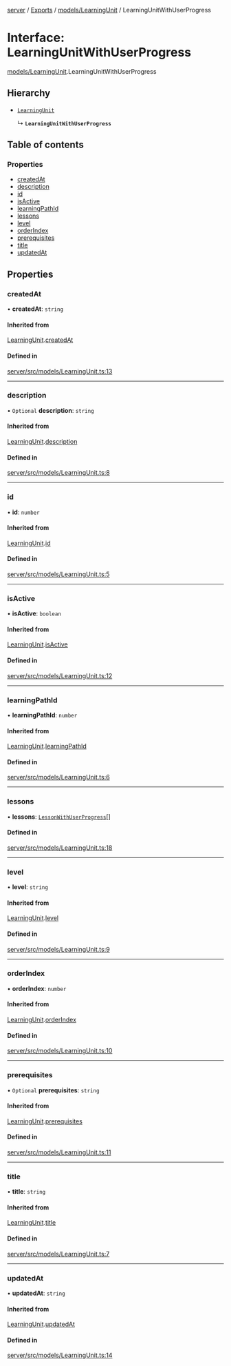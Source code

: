[server](../README.md) / [Exports](../modules.md) / [models/LearningUnit](../modules/models_LearningUnit.md) / LearningUnitWithUserProgress

# Interface: LearningUnitWithUserProgress

[models/LearningUnit](../modules/models_LearningUnit.md).LearningUnitWithUserProgress

## Hierarchy

- [`LearningUnit`](models_LearningUnit.LearningUnit.md)

  ↳ **`LearningUnitWithUserProgress`**

## Table of contents

### Properties

- [createdAt](models_LearningUnit.LearningUnitWithUserProgress.md#createdat)
- [description](models_LearningUnit.LearningUnitWithUserProgress.md#description)
- [id](models_LearningUnit.LearningUnitWithUserProgress.md#id)
- [isActive](models_LearningUnit.LearningUnitWithUserProgress.md#isactive)
- [learningPathId](models_LearningUnit.LearningUnitWithUserProgress.md#learningpathid)
- [lessons](models_LearningUnit.LearningUnitWithUserProgress.md#lessons)
- [level](models_LearningUnit.LearningUnitWithUserProgress.md#level)
- [orderIndex](models_LearningUnit.LearningUnitWithUserProgress.md#orderindex)
- [prerequisites](models_LearningUnit.LearningUnitWithUserProgress.md#prerequisites)
- [title](models_LearningUnit.LearningUnitWithUserProgress.md#title)
- [updatedAt](models_LearningUnit.LearningUnitWithUserProgress.md#updatedat)

## Properties

### createdAt

• **createdAt**: `string`

#### Inherited from

[LearningUnit](models_LearningUnit.LearningUnit.md).[createdAt](models_LearningUnit.LearningUnit.md#createdat)

#### Defined in

[server/src/models/LearningUnit.ts:13](https://github.com/niklas-joh/french-learning-platform/blob/f88c80a984d39a715bd427891d156cc94cff3831/server/src/models/LearningUnit.ts#L13)

___

### description

• `Optional` **description**: `string`

#### Inherited from

[LearningUnit](models_LearningUnit.LearningUnit.md).[description](models_LearningUnit.LearningUnit.md#description)

#### Defined in

[server/src/models/LearningUnit.ts:8](https://github.com/niklas-joh/french-learning-platform/blob/f88c80a984d39a715bd427891d156cc94cff3831/server/src/models/LearningUnit.ts#L8)

___

### id

• **id**: `number`

#### Inherited from

[LearningUnit](models_LearningUnit.LearningUnit.md).[id](models_LearningUnit.LearningUnit.md#id)

#### Defined in

[server/src/models/LearningUnit.ts:5](https://github.com/niklas-joh/french-learning-platform/blob/f88c80a984d39a715bd427891d156cc94cff3831/server/src/models/LearningUnit.ts#L5)

___

### isActive

• **isActive**: `boolean`

#### Inherited from

[LearningUnit](models_LearningUnit.LearningUnit.md).[isActive](models_LearningUnit.LearningUnit.md#isactive)

#### Defined in

[server/src/models/LearningUnit.ts:12](https://github.com/niklas-joh/french-learning-platform/blob/f88c80a984d39a715bd427891d156cc94cff3831/server/src/models/LearningUnit.ts#L12)

___

### learningPathId

• **learningPathId**: `number`

#### Inherited from

[LearningUnit](models_LearningUnit.LearningUnit.md).[learningPathId](models_LearningUnit.LearningUnit.md#learningpathid)

#### Defined in

[server/src/models/LearningUnit.ts:6](https://github.com/niklas-joh/french-learning-platform/blob/f88c80a984d39a715bd427891d156cc94cff3831/server/src/models/LearningUnit.ts#L6)

___

### lessons

• **lessons**: [`LessonWithUserProgress`](models_Lesson.LessonWithUserProgress.md)[]

#### Defined in

[server/src/models/LearningUnit.ts:18](https://github.com/niklas-joh/french-learning-platform/blob/f88c80a984d39a715bd427891d156cc94cff3831/server/src/models/LearningUnit.ts#L18)

___

### level

• **level**: `string`

#### Inherited from

[LearningUnit](models_LearningUnit.LearningUnit.md).[level](models_LearningUnit.LearningUnit.md#level)

#### Defined in

[server/src/models/LearningUnit.ts:9](https://github.com/niklas-joh/french-learning-platform/blob/f88c80a984d39a715bd427891d156cc94cff3831/server/src/models/LearningUnit.ts#L9)

___

### orderIndex

• **orderIndex**: `number`

#### Inherited from

[LearningUnit](models_LearningUnit.LearningUnit.md).[orderIndex](models_LearningUnit.LearningUnit.md#orderindex)

#### Defined in

[server/src/models/LearningUnit.ts:10](https://github.com/niklas-joh/french-learning-platform/blob/f88c80a984d39a715bd427891d156cc94cff3831/server/src/models/LearningUnit.ts#L10)

___

### prerequisites

• `Optional` **prerequisites**: `string`

#### Inherited from

[LearningUnit](models_LearningUnit.LearningUnit.md).[prerequisites](models_LearningUnit.LearningUnit.md#prerequisites)

#### Defined in

[server/src/models/LearningUnit.ts:11](https://github.com/niklas-joh/french-learning-platform/blob/f88c80a984d39a715bd427891d156cc94cff3831/server/src/models/LearningUnit.ts#L11)

___

### title

• **title**: `string`

#### Inherited from

[LearningUnit](models_LearningUnit.LearningUnit.md).[title](models_LearningUnit.LearningUnit.md#title)

#### Defined in

[server/src/models/LearningUnit.ts:7](https://github.com/niklas-joh/french-learning-platform/blob/f88c80a984d39a715bd427891d156cc94cff3831/server/src/models/LearningUnit.ts#L7)

___

### updatedAt

• **updatedAt**: `string`

#### Inherited from

[LearningUnit](models_LearningUnit.LearningUnit.md).[updatedAt](models_LearningUnit.LearningUnit.md#updatedat)

#### Defined in

[server/src/models/LearningUnit.ts:14](https://github.com/niklas-joh/french-learning-platform/blob/f88c80a984d39a715bd427891d156cc94cff3831/server/src/models/LearningUnit.ts#L14)
